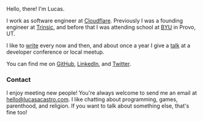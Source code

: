Hello, there! I'm Lucas.

I work as software engineer at [Cloudflare](https://www.cloudflare.com). Previously I was a founding engineer at [Trinsic](https://trinsic.id), and before that I was attending school at [BYU](https://byu.edu) in Provo, UT.

I like to [write](https://lucasacastro.com/writing) every now and then, and about once a year I give a [talk](https://lucasacastro.com/talks) at a developer conference or local meetup.

You can find me on [GitHub](https://github.com/lucasamonrc), [LinkedIn](https://www.linkedin.com/in/lucasamonrc), and [Twitter](https://twitter.com/lucasamoncastro).

### Contact

I enjoy meeting new people! You're always welcome to send me an email at [hello@lucasacastro.com](mailto:hello@lucasacastro.com). I like chatting about programming, games, parenthood, and religion. If you want to talk about something else, that's fine too!
